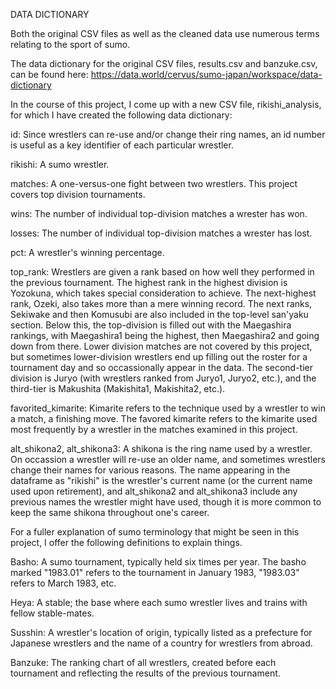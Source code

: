 DATA DICTIONARY

Both the original CSV files as well as the cleaned data use numerous terms relating to the sport of sumo.

The data dictionary for the original CSV files, results.csv and banzuke.csv, can be found here: https://data.world/cervus/sumo-japan/workspace/data-dictionary

In the course of this project, I come up with a new CSV file, rikishi_analysis, for which I have created the following data dictionary:

id: Since wrestlers can re-use and/or change their ring names, an id number is useful as a key identifier of each particular wrestler.

rikishi: A sumo wrestler.

matches: A one-versus-one fight between two wrestlers. This project covers top division tournaments.

wins: The number of individual top-division matches a wrester has won.

losses: The number of individual top-division matches a wrester has lost.

pct: A wrestler's winning percentage.

top_rank: Wrestlers are given a rank based on how well they performed in the previous tournament. The highest rank in the highest division is Yozokuna, which takes special consideration to achieve. The next-highest rank, Ozeki, also takes more than a mere winning record. The next ranks, Sekiwake and then Komusubi are also included in the top-level san'yaku section. Below this, the top-division is filled out with the Maegashira rankings, with Maegashira1 being the highest, then Maegashira2 and going down from there. Lower division matches are not covered by this project, but sometimes lower-division wrestlers end up filling out the roster for a tournament day and so occassionally appear in the data. The second-tier division is Juryo (with wrestlers ranked from Juryo1, Juryo2, etc.), and the third-tier is Makushita (Makishita1, Makishita2, etc.).

favorited_kimarite: Kimarite refers to the technique used by a wrestler to win a match, a finishing move. The favored kimarite refers to the kimarite used most frequently by a wrestler in the matches examined in this project.

alt_shikona2, alt_shikona3: A shikona is the ring name used by a wrestler. On occassion a wrestler will re-use an older name, and sometimes wrestlers change their names for various reasons. The name appearing in the dataframe as "rikishi" is the wrestler's current name (or the current name used upon retirement), and alt_shikona2 and alt_shikona3 include any previous names the wrestler might have used, though it is more common to keep the same shikona throughout one's career.


For a fuller explanation of sumo terminology that might be seen in this project, I offer the following definitions to explain things.

Basho: A sumo tournament, typically held six times per year. The basho marked "1983.01" refers to the tournament in January 1983, "1983.03" refers to March 1983, etc.

Heya: A stable; the base where each sumo wrestler lives and trains with fellow stable-mates.

Susshin: A wrestler's location of origin, typically listed as a prefecture for Japanese wrestlers and the name of a country for wrestlers from abroad.

Banzuke: The ranking chart of all wrestlers, created before each tournament and reflecting the results of the previous tournament.


